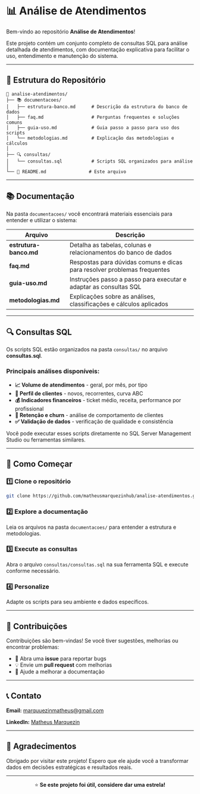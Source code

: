 # 📊 Análise de Atendimentos

Bem-vindo ao repositório **Análise de Atendimentos**! 

Este projeto contém um conjunto completo de consultas SQL para análise detalhada de atendimentos, com documentação explicativa para facilitar o uso, entendimento e manutenção do sistema.

---

## 📂 Estrutura do Repositório

```
📁 analise-atendimentos/
├── 📚 documentacoes/
│   ├── estrutura-banco.md      # Descrição da estrutura do banco de dados
│   ├── faq.md                  # Perguntas frequentes e soluções comuns
│   ├── guia-uso.md             # Guia passo a passo para uso dos scripts
│   └── metodologias.md         # Explicação das metodologias e cálculos
│
├── 🔍 consultas/
│   └── consultas.sql           # Scripts SQL organizados para análise
│
└── 📖 README.md                # Este arquivo
```

---

## 📚 Documentação

Na pasta `documentacoes/` você encontrará materiais essenciais para entender e utilizar o sistema:

| Arquivo | Descrição |
|---------|-----------|
| **estrutura-banco.md** | Detalha as tabelas, colunas e relacionamentos do banco de dados |
| **faq.md** | Respostas para dúvidas comuns e dicas para resolver problemas frequentes |
| **guia-uso.md** | Instruções passo a passo para executar e adaptar as consultas SQL |
| **metodologias.md** | Explicações sobre as análises, classificações e cálculos aplicados |

---

## 🔍 Consultas SQL

Os scripts SQL estão organizados na pasta `consultas/` no arquivo **consultas.sql**. 

### Principais análises disponíveis:

- **📈 Volume de atendimentos** - geral, por mês, por tipo
- **👥 Perfil de clientes** - novos, recorrentes, curva ABC  
- **💰 Indicadores financeiros** - ticket médio, receita, performance por profissional
- **🔄 Retenção e churn** - análise de comportamento de clientes
- **✅ Validação de dados** - verificação de qualidade e consistência

Você pode executar esses scripts diretamente no SQL Server Management Studio ou ferramentas similares.

---

## 🚀 Como Começar

### 1️⃣ Clone o repositório
```bash
git clone https://github.com/matheusmarquezinhub/analise-atendimentos.git
```

### 2️⃣ Explore a documentação  
Leia os arquivos na pasta `documentacoes/` para entender a estrutura e metodologias.

### 3️⃣ Execute as consultas
Abra o arquivo `consultas/consultas.sql` na sua ferramenta SQL e execute conforme necessário.

### 4️⃣ Personalize
Adapte os scripts para seu ambiente e dados específicos.

---

## 🤝 Contribuições

Contribuições são bem-vindas! Se você tiver sugestões, melhorias ou encontrar problemas:

- 🐛 Abra uma **issue** para reportar bugs
- 💡 Envie um **pull request** com melhorias
- 📝 Ajude a melhorar a documentação

---

## 📞 Contato

**Email:** marquuezinmatheus@gmail.com 

**LinkedIn:** [Matheus Marquezin](https://www.linkedin.com/in/matmarquuezin/)

---

## 🙏 Agradecimentos

Obrigado por visitar este projeto! Espero que ele ajude você a transformar dados em decisões estratégicas e resultados reais.

---

<div align="center">

⭐ **Se este projeto foi útil, considere dar uma estrela!**

</div>